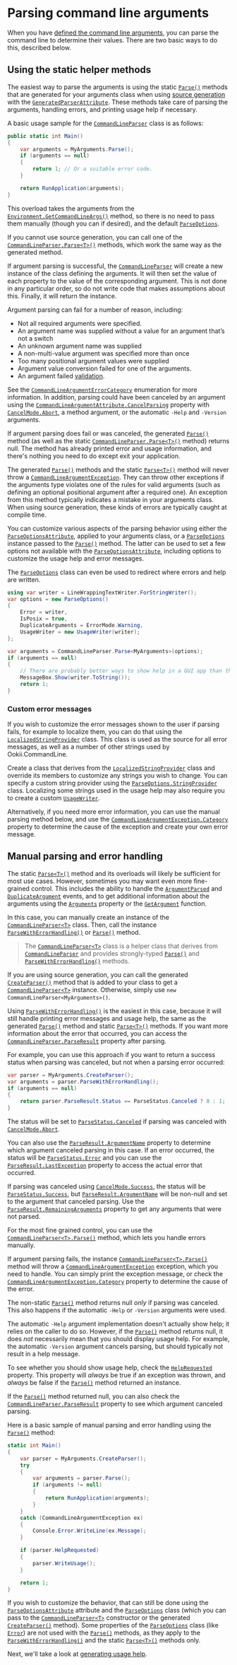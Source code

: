 # Parsing command line arguments

When you have [defined the command line arguments](DefiningArguments.md), you can parse the command
line to determine their values. There are two basic ways to do this, described below.

## Using the static helper methods

The easiest way to parse the arguments is using the static [`Parse()`][Parse()_7] methods that are
generated for your arguments class when using [source generation](SourceGeneration.md) with the
[`GeneratedParserAttribute`][]. These methods take care of parsing the arguments, handling errors,
and printing usage help if necessary.

A basic usage sample for the [`CommandLineParser`][] class is as follows:

```csharp
public static int Main()
{
    var arguments = MyArguments.Parse();
    if (arguments == null)
    {
        return 1; // Or a suitable error code.
    }

    return RunApplication(arguments);
}
```

This overload takes the arguments from the [`Environment.GetCommandLineArgs()`][] method, so there is
no need to pass them manually (though you can if desired), and the default [`ParseOptions`][].

If you cannot use source generation, you can call one of the [`CommandLineParser.Parse<T>()`][]
methods, which work the same way as the generated method.

If argument parsing is successful, the [`CommandLineParser`][] will create a new instance of the
class defining the arguments. It will then set the value of each property to the value of the
corresponding argument. This is not done in any particular order, so do not write code that makes
assumptions about this. Finally, it will return the instance.

Argument parsing can fail for a number of reason, including:

- Not all required arguments were specified.
- An argument name was supplied without a value for an argument that’s not a switch
- An unknown argument name was supplied
- A non-multi-value argument was specified more than once
- Too many positional argument values were supplied
- Argument value conversion failed for one of the arguments.
- An argument failed [validation](Validation.md).

See the [`CommandLineArgumentErrorCategory`][] enumeration for more information. In addition,
parsing could have been canceled by an argument using the
[`CommandLineArgumentAttribute.CancelParsing`][] property with [`CancelMode.Abort`][], a method
argument, or the automatic `-Help` and `-Version` arguments.

If argument parsing does fail or was canceled, the generated [`Parse()`][Parse()_7] method (as well as the static
[`CommandLineParser.Parse<T>()`][] method) returns null. The method has already printed error and
usage information, and there's nothing you need to do except exit your application.

The generated [`Parse()`][Parse()_7] methods and the static [`Parse<T>()`][Parse<T>()_1] method will never throw
a [`CommandLineArgumentException`][]. They can throw other exceptions if the arguments type violates one
of the rules for valid arguments (such as defining an optional positional argument after a required
one). An exception from this method typically indicates a mistake in your arguments class. When
using source generation, these kinds of errors are typically caught at compile time.

You can customize various aspects of the parsing behavior using either the
[`ParseOptionsAttribute`][], applied to your arguments class, or a [`ParseOptions`][] instance
passed to the [`Parse()`][Parse()_7] method. The latter can be used to set a few options not available with the
[`ParseOptionsAttribute`][], including options to customize the usage help and error messages.

The [`ParseOptions`][] class can even be used to redirect where errors and help are written.

```csharp
using var writer = LineWrappingTextWriter.ForStringWriter();
var options = new ParseOptions()
{
    Error = writer,
    IsPosix = true,
    DuplicateArguments = ErrorMode.Warning,
    UsageWriter = new UsageWriter(writer);
};

var arguments = CommandLineParser.Parse<MyArguments>(options);
if (arguments == null)
{
    // There are probably better ways to show help in a GUI app than this.
    MessageBox.Show(writer.ToString());
    return 1;
}
```

### Custom error messages

If you wish to customize the error messages shown to the user if parsing fails, for example to
localize them, you can do that using the [`LocalizedStringProvider`][] class. This class is used as
the source for all error messages, as well as a number of other strings used by Ookii.CommandLine.

Create a class that derives from the [`LocalizedStringProvider`][] class and override its members to
customize any strings you wish to change. You can specify a custom string provider using the
[`ParseOptions.StringProvider`][] class. Localizing some strings used in the usage help may also
require you to create a custom [`UsageWriter`][].

Alternatively, if you need more error information, you can use the manual parsing method below, and
use the [`CommandLineArgumentException.Category`][] property to determine the cause of the exception
and create your own error message.

## Manual parsing and error handling

The static [`Parse<T>()`][Parse<T>()_1] method and its overloads will likely be sufficient for most
use cases. However, sometimes you may want even more fine-grained control. This includes the ability
to handle the [`ArgumentParsed`][] and [`DuplicateArgument`][DuplicateArgument_0] events, and to get
additional information about the arguments using the [`Arguments`][Arguments_0] property or the
[`GetArgument`][] function.

In this case, you can manually create an instance of the [`CommandLineParser<T>`][] class. Then, call
the instance [`ParseWithErrorHandling()`][ParseWithErrorHandling()_1] or [`Parse()`][Parse()_5] method.

> The [`CommandLineParser<T>`][] class is a helper class that derives from [`CommandLineParser`][]
> and provides strongly-typed [`Parse()`][Parse()_5] and
> [`ParseWithErrorHandling()`][ParseWithErrorHandling()_1] methods.

If you are using source generation, you can call the generated [`CreateParser()`][CreateParser()_1] method that is added
to your class to get a [`CommandLineParser<T>`][] instance. Otherwise, simply use
`new CommandLineParser<MyArguments>()`.

Using [`ParseWithErrorHandling()`][ParseWithErrorHandling()_1] is the easiest in this case, because
it will still handle printing error messages and usage help, the same as the generated [`Parse()`][Parse()_7]
method and static [`Parse<T>()`][Parse<T>()_1] methods. If you want more information about the error
that occurred, you can access the [`CommandLineParser.ParseResult`][] property after parsing.

For example, you can use this approach if you want to return a success status when parsing was
canceled, but not when a parsing error occurred:

```csharp
var parser = MyArguments.CreateParser();
var arguments = parser.ParseWithErrorHandling();
if (arguments == null)
{
    return parser.ParseResult.Status == ParseStatus.Canceled ? 0 : 1;
}
```

The status will be set to [`ParseStatus.Canceled`][] if parsing was canceled with [`CancelMode.Abort`][].

You can also use the [`ParseResult.ArgumentName`][] property to determine which argument canceled
parsing in this case. If an error occurred, the status will be [`ParseStatus.Error`][] and you can
use the [`ParseResult.LastException`][] property to access the actual error that occurred.

If parsing was canceled using [`CancelMode.Success`][], the status will be [`ParseStatus.Success`][], but
[`ParseResult.ArgumentName`][] will be non-null and set to the argument that canceled parsing. Use the
[`ParseResult.RemainingArguments`][] property to get any arguments that were not parsed.

For the most fine grained control, you can use the [`CommandLineParser<T>.Parse()`][] method, which
lets you handle errors manually.

If argument parsing fails, the instance [`CommandLineParser<T>.Parse()`][] method will throw a
[`CommandLineArgumentException`][] exception, which you need to handle. You can simply print the
exception message, or check the [`CommandLineArgumentException.Category`][] property to determine
the cause of the error.

The non-static [`Parse()`][Parse()_5] method returns null _only_ if parsing was canceled. This also
happens if the automatic `-Help` or `-Version` arguments were used.

The automatic `-Help` argument implementation doesn't actually show help; it relies on the caller to
do so. However, if the [`Parse()`][Parse()_5] method returns null, it does _not_ necessarily mean
that you should display usage help. For example, the automatic `-Version` argument cancels parsing,
but should typically not result in a help message.

To see whether you should show usage help, check the [`HelpRequested`][] property. This property
will _always_ be true if an exception was thrown, and _always_ be false if the
[`Parse()`][Parse()_5] method returned an instance.

If the [`Parse()`][Parse()_5] method returned null, you can also check the
[`CommandLineParser.ParseResult`][] property to see which argument canceled parsing.

Here is a basic sample of manual parsing and error handling using the [`Parse()`][Parse()_5] method:

```csharp
static int Main()
{
    var parser = MyArguments.CreateParser();
    try
    {
        var arguments = parser.Parse();
        if (arguments != null)
        {
            return RunApplication(arguments);
        }
    }
    catch (CommandLineArgumentException ex)
    {
        Console.Error.WriteLine(ex.Message);
    }

    if (parser.HelpRequested)
    {
        parser.WriteUsage();
    }

    return 1;
}
```

If you wish to customize the behavior, that can still be done using the [`ParseOptionsAttribute`][]
attribute and the [`ParseOptions`][] class (which you can pass to the [`CommandLineParser<T>`][]
constructor or the generated [`CreateParser()`][CreateParser()_1] method). Some properties of the [`ParseOptions`][]
class (like [`Error`][]) are not used with the [`Parse()`][Parse()_5]  methods, as they apply to the
[`ParseWithErrorHandling()`][ParseWithErrorHandling()_1] and the static [`Parse<T>()`][Parse<T>()_1]
methods only.

Next, we'll take a look at [generating usage help](UsageHelp.md).

[`ArgumentParsed`]: https://www.ookii.org/docs/commandline-4.0/html/E_Ookii_CommandLine_CommandLineParser_ArgumentParsed.htm
[`CancelMode.Abort`]: https://www.ookii.org/docs/commandline-4.0/html/T_Ookii_CommandLine_CancelMode.htm
[`CancelMode.Success`]: https://www.ookii.org/docs/commandline-4.0/html/T_Ookii_CommandLine_CancelMode.htm
[`CommandLineArgumentAttribute.CancelParsing`]: https://www.ookii.org/docs/commandline-4.0/html/P_Ookii_CommandLine_CommandLineArgumentAttribute_CancelParsing.htm
[`CommandLineArgumentErrorCategory`]: https://www.ookii.org/docs/commandline-4.0/html/T_Ookii_CommandLine_CommandLineArgumentErrorCategory.htm
[`CommandLineArgumentException.Category`]: https://www.ookii.org/docs/commandline-4.0/html/P_Ookii_CommandLine_CommandLineArgumentException_Category.htm
[`CommandLineArgumentException`]: https://www.ookii.org/docs/commandline-4.0/html/T_Ookii_CommandLine_CommandLineArgumentException.htm
[`CommandLineParser.Parse<T>()`]: https://www.ookii.org/docs/commandline-4.0/html/M_Ookii_CommandLine_CommandLineParser_Parse__1.htm
[`CommandLineParser.ParseResult`]: https://www.ookii.org/docs/commandline-4.0/html/P_Ookii_CommandLine_CommandLineParser_ParseResult.htm
[`CommandLineParser`]: https://www.ookii.org/docs/commandline-4.0/html/T_Ookii_CommandLine_CommandLineParser.htm
[`CommandLineParser<T>.Parse()`]: https://www.ookii.org/docs/commandline-4.0/html/Overload_Ookii_CommandLine_CommandLineParser_1_Parse.htm
[`CommandLineParser<T>`]: https://www.ookii.org/docs/commandline-4.0/html/T_Ookii_CommandLine_CommandLineParser_1.htm
[`Environment.GetCommandLineArgs()`]: https://learn.microsoft.com/dotnet/api/system.environment.getcommandlineargs
[`Error`]: https://www.ookii.org/docs/commandline-4.0/html/P_Ookii_CommandLine_ParseOptions_Error.htm
[`GeneratedParserAttribute`]: https://www.ookii.org/docs/commandline-4.0/html/T_Ookii_CommandLine_GeneratedParserAttribute.htm
[`GetArgument`]: https://www.ookii.org/docs/commandline-4.0/html/M_Ookii_CommandLine_CommandLineParser_GetArgument.htm
[`HelpRequested`]: https://www.ookii.org/docs/commandline-4.0/html/P_Ookii_CommandLine_CommandLineParser_HelpRequested.htm
[`LocalizedStringProvider`]: https://www.ookii.org/docs/commandline-4.0/html/T_Ookii_CommandLine_LocalizedStringProvider.htm
[`ParseOptions.StringProvider`]: https://www.ookii.org/docs/commandline-4.0/html/P_Ookii_CommandLine_ParseOptions_StringProvider.htm
[`ParseOptions`]: https://www.ookii.org/docs/commandline-4.0/html/T_Ookii_CommandLine_ParseOptions.htm
[`ParseOptionsAttribute`]: https://www.ookii.org/docs/commandline-4.0/html/T_Ookii_CommandLine_ParseOptionsAttribute.htm
[`ParseResult.ArgumentName`]: https://www.ookii.org/docs/commandline-4.0/html/P_Ookii_CommandLine_ParseResult_ArgumentName.htm
[`ParseResult.LastException`]: https://www.ookii.org/docs/commandline-4.0/html/P_Ookii_CommandLine_ParseResult_LastException.htm
[`ParseResult.RemainingArguments`]: https://www.ookii.org/docs/commandline-4.0/html/P_Ookii_CommandLine_ParseResult_RemainingArguments.htm
[`ParseStatus.Canceled`]: https://www.ookii.org/docs/commandline-4.0/html/T_Ookii_CommandLine_ParseStatus.htm
[`ParseStatus.Error`]: https://www.ookii.org/docs/commandline-4.0/html/T_Ookii_CommandLine_ParseStatus.htm
[`ParseStatus.Success`]: https://www.ookii.org/docs/commandline-4.0/html/T_Ookii_CommandLine_ParseStatus.htm
[`UsageWriter`]: https://www.ookii.org/docs/commandline-4.0/html/T_Ookii_CommandLine_UsageWriter.htm
[Arguments_0]: https://www.ookii.org/docs/commandline-4.0/html/P_Ookii_CommandLine_CommandLineParser_Arguments.htm
[CreateParser()_1]: https://www.ookii.org/docs/commandline-4.0/html/M_Ookii_CommandLine_IParserProvider_1_CreateParser.htm
[DuplicateArgument_0]: https://www.ookii.org/docs/commandline-4.0/html/E_Ookii_CommandLine_CommandLineParser_DuplicateArgument.htm
[Parse()_5]: https://www.ookii.org/docs/commandline-4.0/html/Overload_Ookii_CommandLine_CommandLineParser_1_Parse.htm
[Parse()_7]: https://www.ookii.org/docs/commandline-4.0/html/Overload_Ookii_CommandLine_IParser_1_Parse.htm
[Parse<T>()_1]: https://www.ookii.org/docs/commandline-4.0/html/M_Ookii_CommandLine_CommandLineParser_Parse__1.htm
[ParseWithErrorHandling()_1]: https://www.ookii.org/docs/commandline-4.0/html/M_Ookii_CommandLine_CommandLineParser_1_ParseWithErrorHandling.htm
